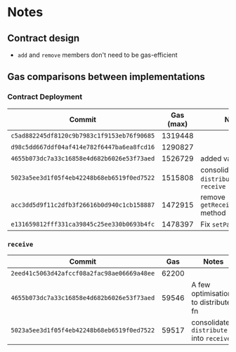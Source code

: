 # Notes

## Contract design

- `add` and `remove` members don't need to be gas-efficient

## Gas comparisons between implementations

### Contract Deployment

| Commit                                     | Gas (max) | Notes                                   |
| ------------------------------------------ | --------- | --------------------------------------- |
| `c5ad882245df8120c9b7983c1f9153eb76f90685` | 1319448   |                                         |
| `d98c5dd667ddf04af414e782f6447ba6ea8fcd16` | 1290827   |                                         |
| `4655b073dc7a33c16858e4d682b6026e53f73aed` | 1526729   | added various fns                       |
| `5023a5ee3d1f05f4eb42248b68eb6519f0ed7522` | 1515808   | consolidate `distribute` into `receive` |
| `acc3dd5d9f11c2dfb3f26616b0d940c1cb158887` | 1472915   | remove `getReceiversPercent` method     |
| `e131659812fff331ca39845c25ee330b0693b4fc` | 1478397   | Fix `setPayout` bug                     |

### `receive`

| Commit                                     | Gas   | Notes                                   |
| ------------------------------------------ | ----- | --------------------------------------- |
| `2eed41c5063d42afccf08a2fac98ae06669a48ee` | 62200 |                                         |
| `4655b073dc7a33c16858e4d682b6026e53f73aed` | 59546 | A few optimisations to distribute fn    |
| `5023a5ee3d1f05f4eb42248b68eb6519f0ed7522` | 59517 | consolidate `distribute` into `receive` |
